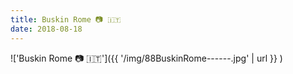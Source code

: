 ```yaml
---
title: Buskin Rome 📷 🇮🇹
date: 2018-08-18
---
```


!['Buskin Rome 📷 🇮🇹']({{ '/img/88BuskinRome------.jpg' | url }} )
<br>
